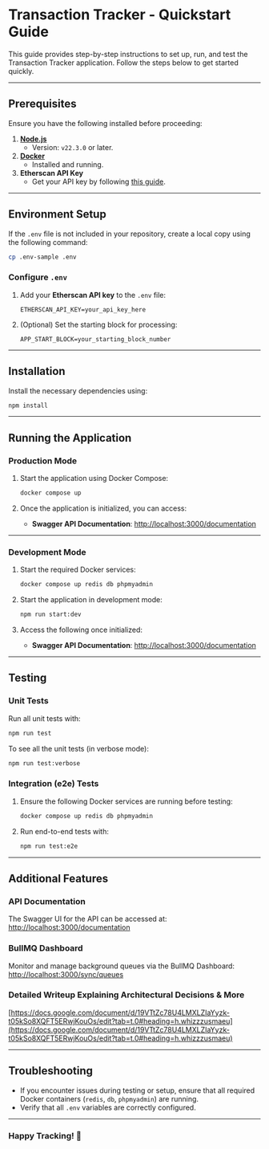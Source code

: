 # Transaction Tracker - Quickstart Guide

This guide provides step-by-step instructions to set up, run, and test the Transaction Tracker application. Follow the steps below to get started quickly.

---

## Prerequisites

Ensure you have the following installed before proceeding:

1. **[Node.js](https://nodejs.org/en/download)**  
   - Version: `v22.3.0` or later.
2. **[Docker](https://docs.docker.com/engine/install/)**  
   - Installed and running.
3. **Etherscan API Key**  
   - Get your API key by following [this guide](https://docs.etherscan.io/getting-started/viewing-api-usage-statistics).

---

## Environment Setup

If the `.env` file is not included in your repository, create a local copy using the following command:

```bash
cp .env-sample .env
```

### Configure `.env`
1. Add your **Etherscan API key** to the `.env` file:
   ```plaintext
   ETHERSCAN_API_KEY=your_api_key_here
   ```
2. (Optional) Set the starting block for processing:
   ```plaintext
   APP_START_BLOCK=your_starting_block_number
   ```

---

## Installation

Install the necessary dependencies using:

```bash
npm install
```

---

## Running the Application

### **Production Mode**

1. Start the application using Docker Compose:

   ```bash
   docker compose up
   ```

2. Once the application is initialized, you can access:
   - **Swagger API Documentation**: [http://localhost:3000/documentation](http://localhost:3000/documentation)

---

### **Development Mode**

1. Start the required Docker services:

   ```bash
   docker compose up redis db phpmyadmin
   ```

2. Start the application in development mode:

   ```bash
   npm run start:dev
   ```

3. Access the following once initialized:
   - **Swagger API Documentation**: [http://localhost:3000/documentation](http://localhost:3000/documentation)

---

## Testing

### **Unit Tests**

Run all unit tests with:

```bash
npm run test
```

To see all the unit tests (in verbose mode):

```bash
npm run test:verbose
```

### **Integration (e2e) Tests**

1. Ensure the following Docker services are running before testing:
   ```bash
   docker compose up redis db phpmyadmin
   ```

2. Run end-to-end tests with:

   ```bash
   npm run test:e2e
   ```

---

## Additional Features

### **API Documentation**
The Swagger UI for the API can be accessed at:  
[http://localhost:3000/documentation](http://localhost:3000/documentation)

### **BullMQ Dashboard**
Monitor and manage background queues via the BullMQ Dashboard:  
[http://localhost:3000/sync/queues](http://localhost:3000/sync/queues)

### **Detailed Writeup Explaining Architectural Decisions & More**
[https://docs.google.com/document/d/19VTtZc78U4LMXLZIaYyzk-t05kSo8XQFT5ERwjKouOs/edit?tab=t.0#heading=h.whizzzusmaeu](https://docs.google.com/document/d/19VTtZc78U4LMXLZIaYyzk-t05kSo8XQFT5ERwjKouOs/edit?tab=t.0#heading=h.whizzzusmaeu)

---

## Troubleshooting

- If you encounter issues during testing or setup, ensure that all required Docker containers (`redis`, `db`, `phpmyadmin`) are running.
- Verify that all `.env` variables are correctly configured.

---

### **Happy Tracking!** 🚀
